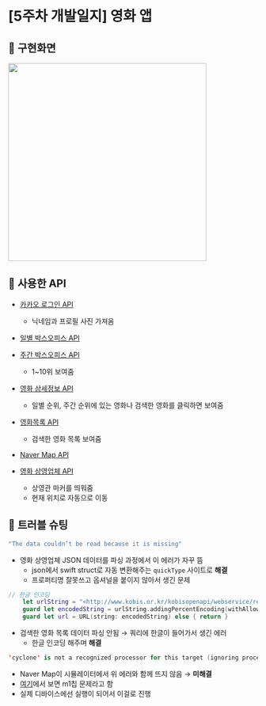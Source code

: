 # [5주차 개발일지] 영화 앱

## 📌 구현화면

<img width="400" src="/gif/week5.gif">

## 📌 사용한 API

- [카카오 로그인 API](https://developers.kakao.com/docs/latest/ko/kakaologin/rest-api)
  - 닉네임과 프로필 사진 가져옴

- [일별 박스오피스 API](https://www.kobis.or.kr/kobisopenapi/homepg/apiservice/searchServiceInfo.do)
- [주간 박스오피스 API](https://www.kobis.or.kr/kobisopenapi/homepg/apiservice/searchServiceInfo.do)
  - 1~10위 보여줌

- [영화 상세정보 API ](https://www.kobis.or.kr/kobisopenapi/homepg/apiservice/searchServiceInfo.do)
  - 일별 순위, 주간 순위에 있는 영화나 검색한 영화를 클릭하면 보여줌
- [영화목록 API](https://www.kobis.or.kr/kobisopenapi/homepg/apiservice/searchServiceInfo.do)
  - 검색한 영화 목록 보여줌
- [Naver Map API](https://www.ncloud.com/product/applicationService/maps)
- [영화 상영업체 API](https://data.gg.go.kr/portal/data/service/selectServicePage.do?page=1&rows=10&sortColumn=&sortDirection=&infId=GRF4D0ECQVG34A1CMG331418540&infSeq=1&order=&searchWord=영화관)
  - 상영관 마커를 띄워줌
  - 현재 위치로 자동으로 이동
    



## 📌 트러블 슈팅

```swift
"The data couldn’t be read because it is missing"
```

- 영화 상영업체 JSON 데이터를 파싱 과정에서 이 에러가 자꾸 뜸
  - json에서 swift struct로 자동 변환해주는 `quickType` 사이트로 **해결**
  - 프로퍼티명 잘못쓰고 옵셔널을 붙이지 않아서 생긴 문제
    

```swift
// 한글 인코딩
    let urlString = "<http://www.kobis.or.kr/kobisopenapi/webservice/rest/movie/searchMovieList.json?key=66fe30704179395a87cdaa98664e6a63&movieNm=\\(searchResult)>"
    guard let encodedString = urlString.addingPercentEncoding(withAllowedCharacters: .urlQueryAllowed) else { return }
    guard let url = URL(string: encodedString) else { return }
```

- 검색한 영화 목록 데이터 파싱 안됨 → 쿼리에 한글이 들어가서 생긴 에러
  - 한글 인코딩 해주며 **해결**
    

```swift
'cyclone' is not a recognized processor for this target (ignoring processor)
```

- Naver Map이 시뮬레이터에서 위 에러와 함께 뜨지 않음 → **미해결**
- [여기](https://developer.apple.com/forums/thread/658330)에서 보면 m1칩 문제라고 함
- 실제 디바이스에선 실행이 되어서 이걸로 진행

